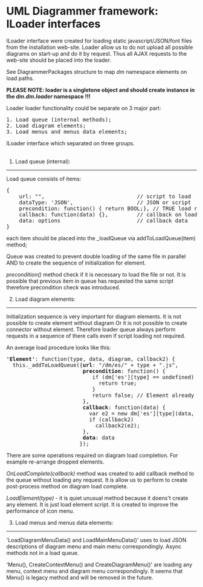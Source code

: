 UML Diagrammer framework: ILoader interfaces
===

ILoader interface were created for loading static javascript/JSON/font files from the installation web-site. 
Loader allow us to do not upload all possible diagrams on start-up and do it by request.
Thus all AJAX requests to the web-site should be placed into the loader.

See DiagrammerPackages structure to map _dm_ namespace elements on load paths.

<b>PLEASE NOTE: loader is a singletone object and should create instance in the _dm.dm.loader_ namespace !!!</b>
  
Loader loader functionality could be separate on 3 major part: 
<pre>
1. Load queue (internal methods);
2. Load diagram elements;
3. Load menus and menus data elements;
</pre> 

<div id="ILoader" class="pack-diagram" repo="umlsynco/umlsync" path="/Diagrammer/diagrammer/docs/dm-diagrams/ILoader.umlsync">
ILoader interface which separated on three groups. 
</div>
<br>

1. Load queue (internal):
---
Load queue consists of items: 
<pre>
{
    url: "",                             // script to load
    dataType: 'JSON',                    // JSON or script 
    precondition: function() { return BOOL;}, // TRUE load required FALSE - already loaded
    callback: function(data) {},         // callback on load complete 
    data: options                        // callback data
}
</pre>

each item should be placed into the _loadQueue via addToLoadQueue(item) method;

Queue was created to prevent double loading of the same file in parallel AND to create the sequence of initialization for element.

*precondition()* method check if it is necessary to load the file or not. It is possible that previous item in queue has requested the same script therefore precondition check was introduced.  



2. Load diagram elements:
---
Initialization sequence is very important for diagram elements. It is not possible to create element without diagram Or it is not possible to create connector without element.
Therefore loader queue always perform requests in a sequence of there calls even if script loading not required.

An average load procedure looks like this:
<pre>
<b>'Element'</b>: function(type, data, diagram, callback2) {
  this._addToLoadQueue({<b>url</b>: "/dm/es/" + type + ".js",
                        <b>precondition</b>: function() {
                           if (dm['es'][type] == undefined) {
                             return true;
                           }
                           return false; // Element already in namespace loading not required
                        },
                        <b>callback</b>: function(data) { 
                          var e2 = new dm['es'][type](data, diagram); // create an object and return it to callback
                          if (callback2)
                            callback2(e2);
                        },
                        <b>data</b>: data
                       });
</pre> 


There are some operations required on diagram load completion. For example re-arrange dropped elements.

*OnLoadComplete(callback)* method was created to add callback method to the queue without loading any request. It is allow us to perform to create post-process method on diagram load complete.   


*LoadElement(type)* - it is quiet unusual method because it doens't create any element. It is just load element script. It is created to improve the performance of icon menu.  

3. Load menus and menus data elements:
---
'LoadDiagramMenuData() and LoadMainMenuData()' uses to load JSON descriptions of diagram menu and main menu correspondingly. Async methods not in a load queue.

'Menu(), CreateContextMenu() and CreateDiagramMenu()' are loading any menu, context menu and diagram menu correspondingly. It seems that Menu() is legacy method and will be removed in the future.  

 
 